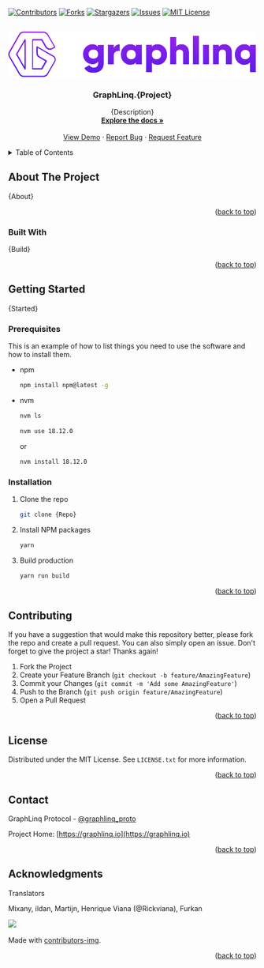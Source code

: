 <!--
*** This README used the Best-README-Template (https://github.com/othneildrew/Best-README-Template).
-->

<a name="readme-top"></a>

<!-- PROJECT SHIELDS -->

[![Contributors][contributors-shield]][contributors-url]
[![Forks][forks-shield]][forks-url]
[![Stargazers][stars-shield]][stars-url]
[![Issues][issues-shield]][issues-url]
[![MIT License][license-shield]][license-url]



<!-- PROJECT LOGO -->
<br />
<div align="center">
  <a href="{URL}">
    <img src="img/project-logo-full.png" alt="Logo" width="830">
  </a>

  <h3 align="center">GraphLinq.{Project}</h3>

  <p align="center">
    {Description}
    <br />
    <a target="_blank" href="https://docs.graphlinq.io"><strong>Explore the docs »</strong></a>
    <br />
    <br />
    <a href="https://github.com/GraphLinq/GraphLinq.Documentation">View Demo</a>
    ·
    <a href="https://github.com/GraphLinq/GraphLinq.Documentation/issues">Report Bug</a>
    ·
    <a href="https://github.com/GraphLinq/GraphLinq.Documentation/issues">Request Feature</a>
  </p>
</div>



<!-- TABLE OF CONTENTS -->

<details>
  <summary>Table of Contents</summary>
  <ol>
    <li>
      <a href="#about-the-project">About The Project</a>
      <ul>
        <li><a href="#built-with">Built With</a></li>
      </ul>
    </li>
    <li>
      <a href="#getting-started">Getting Started</a>
      <ul>
        <li><a href="#prerequisites">Prerequisites</a></li>
        <li><a href="#installation">Installation</a></li>
      </ul>
    </li>
    <li><a href="#contributing">Contributing</a></li>
    <li><a href="#license">License</a></li>
    <li><a href="#contact">Contact</a></li>
    <li><a href="#acknowledgments">Acknowledgments</a></li>
  </ol>
</details>



<!-- ABOUT THE PROJECT -->
## About The Project

{About}

<p align="right">(<a href="#readme-top">back to top</a>)</p>



### Built With

{Build}


<p align="right">(<a href="#readme-top">back to top</a>)</p>



<!-- GETTING STARTED -->
## Getting Started

{Started}

### Prerequisites

This is an example of how to list things you need to use the software and how to install them.
* npm
  ```sh
  npm install npm@latest -g
  ```

* nvm
  ```sh
  nvm ls
  ```
  ```sh
  nvm use 18.12.0
  ```
  or
  ```sh
  nvm install 18.12.0
  ```

### Installation

1. Clone the repo
   ```sh
   git clone {Repo}
   ```
2. Install NPM packages
   ```sh
   yarn
   ```
3. Build production
   ```sh
   yarn run build
   ```

<p align="right">(<a href="#readme-top">back to top</a>)</p>



<!-- CONTRIBUTING -->
## Contributing

If you have a suggestion that would make this repository better, please fork the repo and create a pull request. You can also simply open an issue. Don't forget to give the project a star! Thanks again!

1. Fork the Project
2. Create your Feature Branch (`git checkout -b feature/AmazingFeature`)
3. Commit your Changes (`git commit -m 'Add some AmazingFeature'`)
4. Push to the Branch (`git push origin feature/AmazingFeature`)
5. Open a Pull Request

<p align="right">(<a href="#readme-top">back to top</a>)</p>



<!-- LICENSE -->
## License

Distributed under the MIT License. See `LICENSE.txt` for more information.

<p align="right">(<a href="#readme-top">back to top</a>)</p>



<!-- CONTACT -->
## Contact

GraphLinq Protocol - [@graphlinq_proto](https://twitter.com/graphlinq_proto)

Project Home: [https://graphlinq.io](https://graphlinq.io)

<p align="right">(<a href="#readme-top">back to top</a>)</p>



<!-- ACKNOWLEDGMENTS -->
## Acknowledgments

Translators

Mixany, ildan, Martijn, Henrique Viana (@Rickviana), Furkan

<a href="https://github.com/jrbgit/GraphLinq.Locales/graphs/contributors">
  <img src="https://contrib.rocks/image?repo=jrbgit/GraphLinq.Locales" />
</a>

Made with [contributors-img](https://contrib.rocks).

<p align="right">(<a href="#readme-top">back to top</a>)</p>



<!-- MARKDOWN LINKS & IMAGES -->
<!-- https://www.markdownguide.org/basic-syntax/#reference-style-links -->

<!-- GitHub -->
[contributors-shield]: https://img.shields.io/github/contributors/GraphLinq/GraphLinq.Documentation.svg?style=for-the-badge
[contributors-url]: https://github.com/GraphLinq/GraphLinq.Documentation/graphs/contributors
[forks-shield]: https://img.shields.io/github/forks/GraphLinq/GraphLinq.Documentation.svg?style=for-the-badge
[forks-url]: https://github.com/GraphLinq/GraphLinq.Documentation/network/members
[stars-shield]: https://img.shields.io/github/stars/GraphLinq/GraphLinq.Documentation.svg?style=for-the-badge
[stars-url]: https://github.com/GraphLinq/GraphLinq.Documentation/stargazers
[issues-shield]: https://img.shields.io/github/issues/GraphLinq/GraphLinq.Documentation.svg?style=for-the-badge
[issues-url]: https://github.com/GraphLinq/GraphLinq.Documentation/issues
[license-shield]: https://img.shields.io/github/license/GraphLinq/GraphLinq.Documentation.svg?style=for-the-badge
[license-url]: https://github.com/GraphLinq/GraphLinq.Documentation/blob/master/LICENSE.txt
